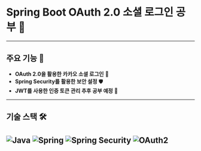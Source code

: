 # Spring Boot OAuth 2.0 소셜 로그인 공부 📒


---

## 주요 기능 🔧

- **OAuth 2.0을 활용한 카카오 소셜 로그인** 🔐
- **Spring Security를 활용한 보안 설정** 🛡️
- **JWT를 사용한 인증 토큰 관리 추후 공부 예정** 🔑

---

## 기술 스택 🛠️

![Java](https://img.shields.io/badge/Java-ED8B00?style=for-the-badge&logo=openjdk&logoColor=white)
![Spring](https://img.shields.io/badge/Spring-6DB33F?style=for-the-badge&logo=spring&logoColor=white)
![Spring Security](https://img.shields.io/badge/Spring_Security-6DB33F?style=for-the-badge&logo=spring-security&logoColor=white)
![OAuth2](https://img.shields.io/badge/OAuth2-EF9421?style=for-the-badge&logo=oauth&logoColor=white)
---

